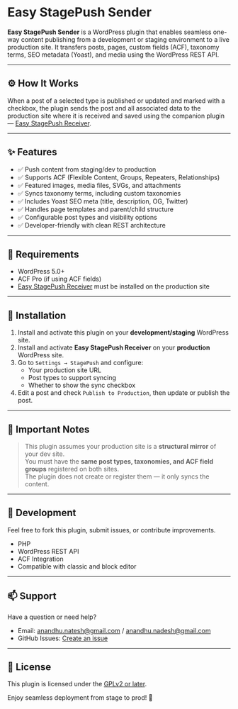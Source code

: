 # Easy StagePush Sender

**Easy StagePush Sender** is a WordPress plugin that enables seamless one-way content publishing from a development or staging environment to a live production site. It transfers posts, pages, custom fields (ACF), taxonomy terms, SEO metadata (Yoast), and media using the WordPress REST API.

---

## ⚙️ How It Works

When a post of a selected type is published or updated and marked with a checkbox, the plugin sends the post and all associated data to the production site where it is received and saved using the companion plugin — [Easy StagePush Receiver](https://github.com/Macromaniak/easy-stagepush-receiver).

---

## ✨ Features

- ✅ Push content from staging/dev to production
- ✅ Supports ACF (Flexible Content, Groups, Repeaters, Relationships)
- ✅ Featured images, media files, SVGs, and attachments
- ✅ Syncs taxonomy terms, including custom taxonomies
- ✅ Includes Yoast SEO meta (title, description, OG, Twitter)
- ✅ Handles page templates and parent/child structure
- ✅ Configurable post types and visibility options
- ✅ Developer-friendly with clean REST architecture

---

## 🧩 Requirements

- WordPress 5.0+
- ACF Pro (if using ACF fields)
- [Easy StagePush Receiver](https://github.com/Macromaniak/easy-stagepush-receiver) must be installed on the production site

---

## 🚀 Installation

1. Install and activate this plugin on your **development/staging** WordPress site.
2. Install and activate **Easy StagePush Receiver** on your **production** WordPress site.
3. Go to `Settings → StagePush` and configure:
   - Your production site URL
   - Post types to support syncing
   - Whether to show the sync checkbox
4. Edit a post and check `Publish to Production`, then update or publish the post.

---

## 📌 Important Notes

> This plugin assumes your production site is a **structural mirror** of your dev site.  
> You must have the **same post types, taxonomies, and ACF field groups** registered on both sites.  
> The plugin does not create or register them — it only syncs the content.

---

## 🧪 Development

Feel free to fork this plugin, submit issues, or contribute improvements.

- PHP
- WordPress REST API
- ACF Integration
- Compatible with classic and block editor

---

## 📫 Support

Have a question or need help?

- Email: anandhu.natesh@gmail.com / anandhu.nadesh@gmail.com
- GitHub Issues: [Create an issue](https://github.com/Macromaniak/easy-stagepush-sender/issues)

---

## 📄 License

This plugin is licensed under the [GPLv2 or later](https://www.gnu.org/licenses/old-licenses/gpl-2.0.html).

Enjoy seamless deployment from stage to prod! 🎯
